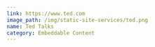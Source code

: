 ```yaml
---
link: https://www.ted.com
image_path: /img/static-site-services/ted.png
name: Ted Talks
category: Embeddable Content
---
```

